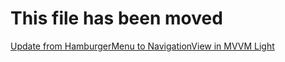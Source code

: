 # This file has been moved

[Update from HamburgerMenu to NavigationView in MVVM Light](https://github.com/microsoft/WindowsTemplateStudio/blob/release/docs/UWP/projectTypes/updatetonavigationview/mvvmlight-cs.md)